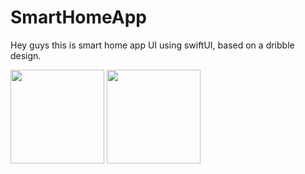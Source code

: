 # SmartHomeApp
Hey guys this is smart home app UI using swiftUI, based on a dribble design.

<img src = "https://github.com/ashutoshpandey28/SmartHomeApp/blob/main/HomeScreen.png" width = "150"> <img src = "https://github.com/ashutoshpandey28/SmartHomeApp/blob/main/roomScreen.png" width = "150">
